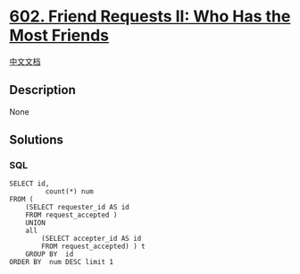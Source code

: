 # [602. Friend Requests II: Who Has the Most Friends](https://leetcode.com/problems/friend-requests-ii-who-has-the-most-friends)

[中文文档](/solution/0600-0699/0602.Friend%20Requests%20II%20Who%20Has%20the%20Most%20Friends/README.md)

## Description

None

## Solutions

<!-- tabs:start -->

### **SQL**

```
SELECT id,
         count(*) num
FROM (
    (SELECT requester_id AS id
    FROM request_accepted )
    UNION
    all
        (SELECT accepter_id AS id
        FROM request_accepted) ) t
    GROUP BY  id
ORDER BY  num DESC limit 1
```

<!-- tabs:end -->
